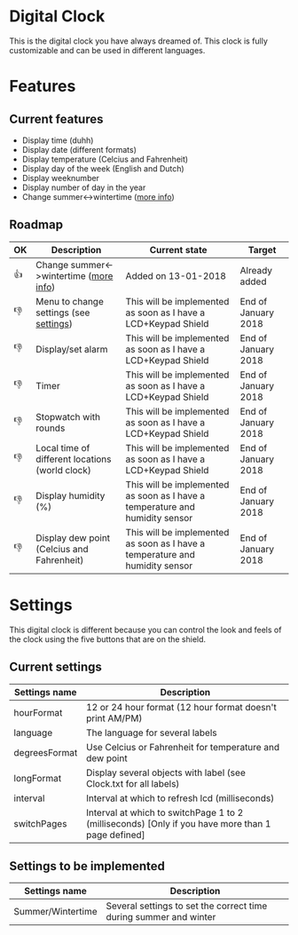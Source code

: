 # Digital Clock

This is the digital clock you have always dreamed of. This clock is fully customizable and can be used in different languages.

# Features
## Current features
- Display time (duhh)
- Display date (different formats)
- Display temperature (Celcius and Fahrenheit)
- Display day of the week (English and Dutch)
- Display weeknumber
- Display number of day in the year
-	Change summer<->wintertime ([more info](https://en.wikipedia.org/wiki/Summer_Time_in_Europe))

## Roadmap
 OK | Description | Current state | Target
 ----------- | ----------- | ------------- | ------
 :+1: | Change summer<->wintertime ([more info](https://en.wikipedia.org/wiki/Summer_Time_in_Europe)) | Added on 13-01-2018 | Already added
 :-1: | Menu to change settings (see [settings](https://github.com/sebastiaanspeck/Digital-Clock#settings)) | This will be implemented as soon as I have a LCD+Keypad Shield | End of January 2018
 :-1: | Display/set alarm | This will be implemented as soon as I have a LCD+Keypad Shield | End of January 2018
 :-1: | Timer | This will be implemented as soon as I have a LCD+Keypad Shield | End of January 2018
 :-1: | Stopwatch with rounds | This will be implemented as soon as I have a LCD+Keypad Shield | End of January 2018
 :-1: | Local time of different locations (world clock) | This will be implemented as soon as I have a LCD+Keypad Shield | End of January 2018
 :-1: | Display humidity (%) | This will be implemented as soon as I have a temperature and humidity sensor | End of January 2018
 :-1: | Display dew point (Celcius and Fahrenheit) | This will be implemented as soon as I have a temperature and humidity sensor | End of January 2018

# Settings
This digital clock is different because you can control the look and feels of the clock using the five buttons that are on the shield.
## Current settings
Settings name | Description
------------- | -----------
hourFormat    | 12 or 24 hour format (12 hour format doesn't print AM/PM)
language      | The language for several labels
degreesFormat | Use Celcius or Fahrenheit for temperature and dew point
longFormat    | Display several objects with label (see Clock.txt for all labels)
interval      | Interval at which to refresh lcd (milliseconds)
switchPages   | Interval at which to switchPage 1 to 2 (milliseconds) [Only if you have more than 1 page defined]

## Settings  to be implemented
Settings name | Description
------------- | -----------
Summer/Wintertime | Several settings to set the correct time during summer and winter
